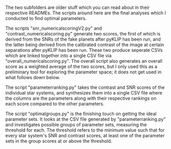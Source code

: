 The two subfolders are older stuff which you can read about
in their respective READMEs. The scripts around here are the
final analyses which I conducted to find optimal parameters.

The scripts "snr_numericalscoringV2.py" and
"contrast_numericalscoring.py" generate two scores, the first
of which is derived from the SNRs of the fake planets after
pyKLIP has been run, and the latter being derived from
the calibrated contrast of the image at certain separations
after pyKLIP has been run. These two produce seperate CSVs
which are linked together into a single CSV file via
"overall_numericalscoring.py". The overall script also
generates an overall score as a weighted average of the two
scores, but I only used this as a preliminary tool for
exploring the parameter space; it does not get used in what
follows down below. 

The script "parameterranking.py" takes the contrast and SNR
scores of the individual star systems, and synthesizes them
into a single CSV file where the columns are the parameters
along with their respective rankings on each score compared
to the other parameters.

The script "optimalgroups.py" is the finishing touch on 
getting the ideal parameter sets. It looks at the CSV file
generated by "parameterranking.py" and investigates possible
groups of parameter sets, measuring the threshold for each. The
threshold refers to the minimum value such that for every 
star system's SNR and contrast scores, at least one of the 
parameter sets in the group scores at or above the
threshold.